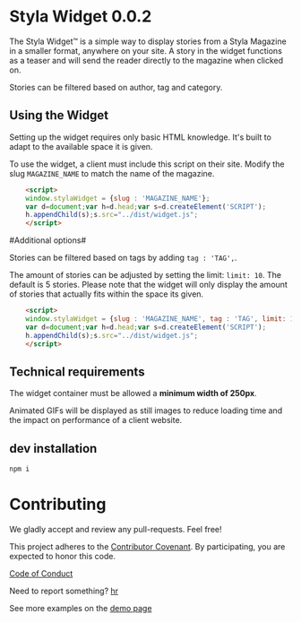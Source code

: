 Styla Widget  0.0.2
===================
The Styla Widget™ is a simple way to display stories from a Styla Magazine in a
smaller format, anywhere on your site. A story in the widget functions as
a teaser and will send the reader directly to the magazine when clicked on.

Stories can be filtered based on author, tag and category.

Using the Widget
-----
Setting up the widget requires only basic HTML knowledge. It's built to adapt
to the available space it is given.

To use the widget, a client must include this script on their site. Modify the
slug `MAGAZINE_NAME` to match the name of the magazine.

```html
    <script>
    window.stylaWidget = {slug : 'MAGAZINE_NAME'};
    var d=document;var h=d.head;var s=d.createElement('SCRIPT');
    h.appendChild(s);s.src="../dist/widget.js";
    </script>
```

#Additional options#

Stories can be filtered based on tags by adding `tag : 'TAG',`.

The amount of stories can be adjusted by setting the limit: `limit: 10`. The
default is 5 stories. Please note that the widget will only display the amount
of stories that actually fits within the space its given.

```html
    <script>
    window.stylaWidget = {slug : 'MAGAZINE_NAME', tag : 'TAG', limit: 10};
    var d=document;var h=d.head;var s=d.createElement('SCRIPT');
    h.appendChild(s);s.src="../dist/widget.js";
    </script>
```

Technical requirements
-----
The widget container must be allowed a **minimum width of 250px**.

Animated GIFs will be displayed as still images to reduce loading time and the
impact on performance of a client website.

dev installation
----------------

`npm i`



Contributing
============

We gladly accept and review any pull-requests. Feel free!


This project adheres to the [Contributor Covenant](http://contributor-covenant.org/). By participating, you are expected to honor this code.

[Code of Conduct](https://github.com/styladev/widget/blob/master/CODE_OF_CONDUCT.md)

Need to report something? [hr](mailto:hr)


See more examples on the [demo page](./demo/index.html)
